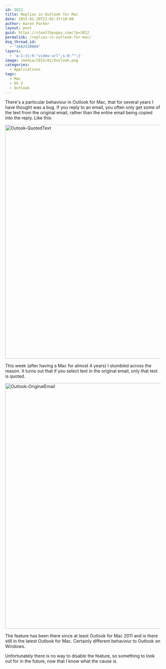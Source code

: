 ```yaml
---
id: 3812
title: Replies in Outlook for Mac
date: 2015-01-28T21:01:37+10:00
author: Aaron Parker
layout: post
guid: https://stealthpuppy.com/?p=3812
permalink: /replies-in-outlook-for-mac/
dsq_thread_id:
  - "3462530604"
layers:
  - 'a:1:{s:9:"video-url";s:0:"";}'
image: /media/2015/01/Outlook.png
categories:
  - Applications
tags:
  - Mac
  - OS X
  - Outlook
---
```

There's a particular behaviour in Outlook for Mac, that for several years I have thought was a bug. If you reply to an email, you often only get some of the text from the original email, rather than the entire email being copied into the reply. Like this:

<img class="alignnone size-full wp-image-3814" src="https://stealthpuppy.com/media/2015/01/Outook-QuotedText.png" alt="Outook-QuotedText" width="1020" height="757" srcset="https://stealthpuppy.com/media/2015/01/Outook-QuotedText.png 1020w, https://stealthpuppy.com/media/2015/01/Outook-QuotedText-150x111.png 150w, https://stealthpuppy.com/media/2015/01/Outook-QuotedText-300x223.png 300w, https://stealthpuppy.com/media/2015/01/Outook-QuotedText-624x463.png 624w" sizes="(max-width: 1020px) 100vw, 1020px" /> 

This week (after having a Mac for almost 4 years) I stumbled across the reason. It turns out that if you select text in the original email, only that text is quoted.

<img class="alignnone size-full wp-image-3813" src="https://stealthpuppy.com/media/2015/01/Outlook-OriginalEmail.png" alt="Outlook-OriginalEmail" width="1090" height="795" srcset="https://stealthpuppy.com/media/2015/01/Outlook-OriginalEmail.png 1090w, https://stealthpuppy.com/media/2015/01/Outlook-OriginalEmail-150x109.png 150w, https://stealthpuppy.com/media/2015/01/Outlook-OriginalEmail-300x219.png 300w, https://stealthpuppy.com/media/2015/01/Outlook-OriginalEmail-1024x747.png 1024w, https://stealthpuppy.com/media/2015/01/Outlook-OriginalEmail-624x455.png 624w" sizes="(max-width: 1090px) 100vw, 1090px" /> 

The feature has been there since at least Outlook for Mac 2011 and is there still in the latest Outlook for Mac. Certainly different behaviour to Outlook on Windows.

Unfortunately there is no way to disable the feature, so something to look out for in the future, now that I know what the cause is.